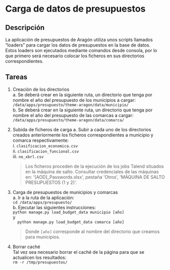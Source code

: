 # Carga de datos de presupuestos

## Descripción
La aplicación de presupuestos de Aragón utiliza unos scripts llamados “loaders” para cargar los datos de presupuestos en la base de datos.   
Estos loaders son ejecutados mediante comandos desde consola, por lo que primero será necesario colocar los ficheros en sus directorios correspondientes.

## Tareas
1. Creación de los directorios  
        a. Se deberá crear en la siguiente ruta, un directorio que tenga por nombre el año del presupuesto de los municipios a cargar:  
`/data/apps/presupuesto/theme-aragon/data/municipio/`  
        b. Se deberá crear en la siguiente ruta, un directorio que tenga por nombre el año del presupuesto de las comarcas a cargar:    
`/data/apps/presupuesto/theme-aragon/data/comarca/`  

2. Subida de ficheros de carga 
        a. Subir a cada uno de los directorios creados anteriormente los ficheros correspondientes a municipio y comarca respectivamente:  
            i. `clasificacion_economica.csv`  
            ii. `clasificacion_funcional.csv`  
            iii. `no_xbrl.csv`  
   > Los ficheros proceden de la ejecución de los jobs Talend situados en la máquina de salto.
   > Consultar credenciales de las máquinas en: '[AOD]_Passwords.xlsx', pestaña 'Otros', 'MÁQUINA DE SALTO PRESUPUESTOS (1 y 2)'.   
3. Carga de presupuestos de municipios y comarcas  
        a. Ir a la ruta de la aplicación:  
        ```
        cd /data/apps/presupuesto/
        ```  
        b. Ejecutar las siguientes instrucciones:  
        ```
        python manage.py load_budget_data municipio [año]
        ```  
        y  
        ```  
        python manage.py load_budget_data comarca [año]
        ```  
   > Donde `[año]` corresponde al nombre del directorio que creamos para municipios.  
        
4. Borrar caché  
        Tal vez sea necesario borrar el caché de la página para que se actualicen los resultados:  
        ```
        rm -r /tmp/presupuestos/
        ```

